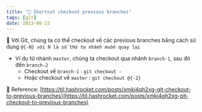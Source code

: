 ```yaml
---
title: "🌱 Shortcut checkout previous branches"
tags: [git]
date: 2023-08-23
---
```


🌱 Với Git, chúng ta có thể checkout về các previous branches bằng cách sử dụng `@{-N} với N là số thứ tự nhánh muốn quay lại`  

- Ví dụ từ nhánh `master`, chúng ta checkout qua nhánh `branch-1`, sau đó đến `branch-2`
	- Checkout về `branch-1` : `git checkout -`
	- Hoặc checkout về `master` : `git checkout @{-2}`

🌱 Reference: [https://til.hashrocket.com/posts/xmki4qh2xg-git-checkout-to-previous-branches](https://til.hashrocket.com/posts/xmki4qh2xg-git-checkout-to-previous-branches)
